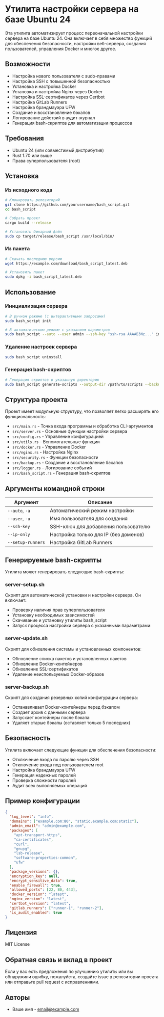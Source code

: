 # Утилита настройки сервера на базе Ubuntu 24

Эта утилита автоматизирует процесс первоначальной настройки сервера на базе Ubuntu 24.
Она включает в себя множество функций для обеспечения безопасности, настройки веб-сервера,
создания пользователей, управления Docker и многое другое.

## Возможности

- Настройка нового пользователя с sudo-правами
- Настройка SSH с повышенной безопасностью
- Установка и настройка Docker
- Установка и настройка Nginx через Docker
- Настройка SSL-сертификатов через Certbot
- Настройка GitLab Runners
- Настройка брандмауэра UFW
- Создание и восстановление бэкапов
- Логирование действий в аудит-журнал
- Генерация bash-скриптов для автоматизации процессов

## Требования

- Ubuntu 24 (или совместимый дистрибутив)
- Rust 1.70 или выше
- Права суперпользователя (root)

## Установка

### Из исходного кода

```bash
# Клонировать репозиторий
git clone https://github.com/yourusername/bash_script.git
cd bash_script

# Собрать проект
cargo build --release

# Установить бинарный файл
sudo cp target/release/bash_script /usr/local/bin/
```

### Из пакета

```bash
# Скачать последнюю версию
wget https://example.com/download/bash_script_latest.deb

# Установить пакет
sudo dpkg -i bash_script_latest.deb
```

## Использование

### Инициализация сервера

```bash
# В ручном режиме (с интерактивными запросами)
sudo bash_script init

# В автоматическом режиме с указанием параметров
sudo bash_script --auto --user admin --ssh-key "ssh-rsa AAAAB3Nz..." init
```

### Удаление настроек сервера

```bash
sudo bash_script uninstall
```

### Генерация bash-скриптов

```bash
# Генерация скриптов в указанную директорию
sudo bash_script generate-scripts --output-dir /path/to/scripts --backup-dir /path/to/backups
```

## Структура проекта

Проект имеет модульную структуру, что позволяет легко расширять его функциональность:

- `src/main.rs` - Точка входа программы и обработка CLI-аргументов
- `src/server.rs` - Основные функции настройки сервера
- `src/config.rs` - Управление конфигурацией
- `src/utils.rs` - Вспомогательные функции
- `src/docker.rs` - Управление Docker
- `src/nginx.rs` - Настройка Nginx
- `src/security.rs` - Функции безопасности
- `src/backup.rs` - Создание и восстановление бэкапов
- `src/logger.rs` - Логирование событий
- `src/bash_script.rs` - Генерация bash-скриптов

## Аргументы командной строки

| Аргумент | Описание |
|----------|----------|
| `--auto`, `-a` | Автоматический режим настройки |
| `--user`, `-u` | Имя пользователя для создания |
| `--ssh-key` | SSH-ключ для добавления пользователю |
| `--ip-only` | Настройка только для IP (без доменов) |
| `--setup-runners` | Настройка GitLab Runners |

## Генерируемые bash-скрипты

Утилита может генерировать следующие bash-скрипты:

### server-setup.sh

Скрипт для автоматической установки и настройки сервера. Он включает:
- Проверку наличия прав суперпользователя
- Установку необходимых зависимостей
- Скачивание и установку утилиты bash_script
- Запуск процесса настройки сервера с указанными параметрами

### server-update.sh

Скрипт для обновления системы и установленных компонентов:
- Обновление списка пакетов и установленных пакетов
- Обновление Docker-контейнеров
- Обновление SSL-сертификатов
- Удаление неиспользуемых Docker-образов

### server-backup.sh

Скрипт для создания резервных копий конфигурации сервера:
- Останавливает Docker-контейнеры перед бэкапом
- Создает архив с данными сервера
- Запускает контейнеры после бэкапа
- Удаляет старые бэкапы (оставляет только 5 последних)

## Безопасность

Утилита включает следующие функции для обеспечения безопасности:

- Отключение входа по паролю через SSH
- Отключение входа под пользователем root
- Настройка брандмауэра UFW
- Генерация надежных паролей
- Проверка сложности паролей
- Аудит всех выполняемых операций

## Пример конфигурации

```json
{
  "log_level": "info",
  "domains": ["example.com:80", "static.example.com:static"],
  "admin_email": "admin@example.com",
  "packages": [
    "apt-transport-https",
    "ca-certificates",
    "curl",
    "gnupg",
    "lsb-release",
    "software-properties-common",
    "ufw"
  ],
  "package_versions": {},
  "encryption_key": null,
  "encrypt_sensitive_data": true,
  "enable_firewall": true,
  "allowed_ports": [22, 80, 443],
  "docker_version": "latest",
  "nginx_version": "latest",
  "certbot_version": "latest",
  "gitlab_runners": ["runner-1", "runner-2"],
  "is_audit_enabled": true
}
```

## Лицензия

MIT License

## Обратная связь и вклад в проект

Если у вас есть предложения по улучшению утилиты или вы обнаружили ошибку, пожалуйста, создайте issue в репозитории проекта или отправьте pull request с исправлениями.

## Авторы

- Ваше имя - [email@example.com](mailto:email@example.com) 